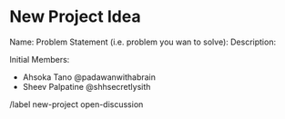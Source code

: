 # New Project Idea

Name:
Problem Statement (i.e. problem you wan to solve):
Description:  

Initial Members:

- Ahsoka Tano @padawanwithabrain
- Sheev Palpatine @shhsecretlysith

/label new-project open-discussion
